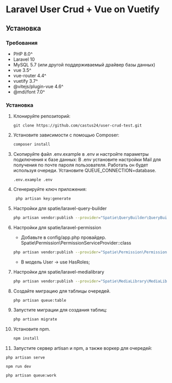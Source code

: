 # Laravel User Crud + Vue on Vuetify

## Установка

### Требования

- PHP 8.0^
- Laravel 10
- MySQL 5.7 (или другой поддерживаемый драйвер базы данных)
- vue 3.5^
- vue-router 4.4^
- vuetify 3.7^
- @vitejs/plugin-vue 4.6^
- @mdi/font 7.0^

### Установка

1. Клонируйте репозиторий:

   ```
   git clone https://github.com/castus24/user-crud-test.git

2. Установите зависимости с помощью Composer:

   ```bash
   composer install

3. Скопируйте файл .env.example в .env и настройте параметры подключения к базе данных:
   В .env установите настройки Mail для получения по почте пароля пользователя.
   Работать он будет используя очереди. Установите QUEUE_CONNECTION=database.

   ```
   .env.example .env
   ```

4. Сгенерируйте ключ приложения:

   ```bash
    php artisan key:generate
   ```

5. Настройки для spatie/laravel-query-builder

   ```bash
   php artisan vendor:publish --provider="Spatie\QueryBuilder\QueryBuilderServiceProvider" --tag="query-builder-config"
   ```

6. Настройки для spatie/laravel-permission

   - Добавьте в config/app.php провайдер. Spatie\Permission\PermissionServiceProvider::class

   ```bash
   php artisan vendor:publish --provider="Spatie\Permission\PermissionServiceProvider"
    ```

   - В модель User -> use HasRoles;

7. Настройки для spatie/laravel-medialibrary

   ```bash
   php artisan vendor:publish --provider="Spatie\MediaLibrary\MediaLibraryServiceProvider" --tag="medialibrary-migrations"
   ```
   
8. Создайте миграцию для таблицы очередей.

   ```bash
   php artisan queue:table
   ```

9. Запустите миграции для создания таблиц:

   ```bash
   php artisan migrate
   ```

10. Установите npm.

    ```bash
    npm install
    ```

11. Запустите cервер artisan и npm, а также воркер для очередей:

```
php artisan serve
```

```
npm run dev
```

```
php artisan queue:work
```





